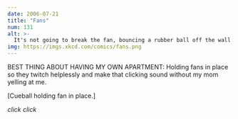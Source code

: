 ```yaml
---
date: 2006-07-21
title: "Fans"
num: 131
alt: >-
  It's not going to break the fan, bouncing a rubber ball off the wall isn't going to dent it, and the roof can hold me just fine. You LIED!
img: https://imgs.xkcd.com/comics/fans.png
---
```

BEST THING ABOUT HAVING MY OWN APARTMENT: Holding fans in place so they twitch helplessly and make that clicking sound without my mom yelling at me.

[Cueball holding fan in place.]

*click click*
